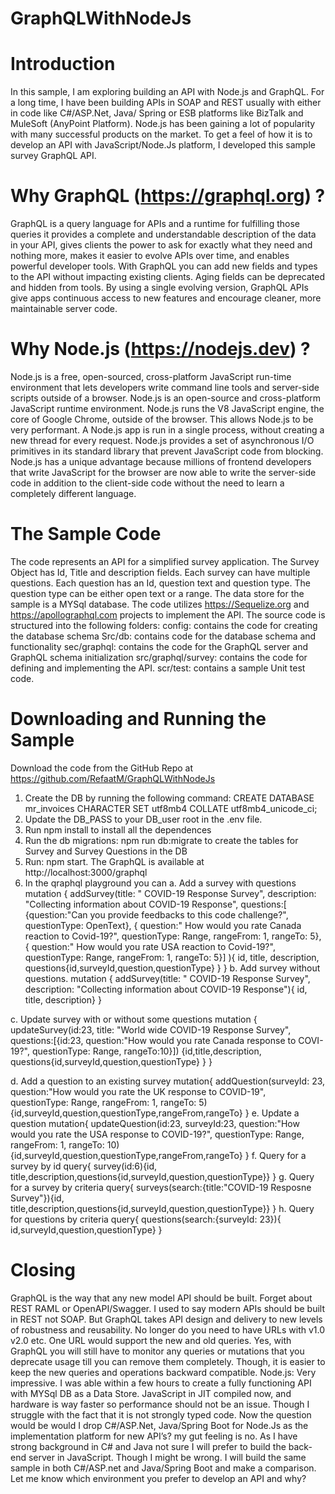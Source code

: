 # GraphQLWithNodeJs
# Introduction 
In this sample, I am exploring building an API with Node.js and GraphQL. For a long time, I have been building APIs in SOAP and REST usually with either in code like C#/ASP.Net, Java/ Spring or ESB platforms like BizTalk and MuleSoft (AnyPoint Platform).  Node.js has been gaining a lot of popularity with many successful products on the market. To get a feel of how it is to develop an API with JavaScript/Node.Js platform, I developed this sample survey GraphQL API. 
# Why GraphQL (https://graphql.org) ?
GraphQL is a query language for APIs and a runtime for fulfilling those queries it provides a complete and understandable description of the data in your API, gives clients the power to ask for exactly what they need and nothing more, makes it easier to evolve APIs over time, and enables powerful developer tools.  With GraphQL you can add new fields and types to the API without impacting existing clients. Aging fields can be deprecated and hidden from tools. By using a single evolving version, GraphQL APIs give apps continuous access to new features and encourage cleaner, more maintainable server code. 

# Why Node.js (https://nodejs.dev) ?
Node.js is a free, open-sourced, cross-platform JavaScript run-time environment that lets developers write command line tools and server-side scripts outside of a browser. Node.js is an open-source and cross-platform JavaScript runtime environment.  Node.js runs the V8 JavaScript engine, the core of Google Chrome, outside of the browser. This allows Node.js to be very performant. A Node.js app is run in a single process, without creating a new thread for every request. Node.js provides a set of asynchronous I/O primitives in its standard library that prevent JavaScript code from blocking.
Node.js has a unique advantage because millions of frontend developers that write JavaScript for the browser are now able to write the server-side code in addition to the client-side code without the need to learn a completely different language.

# The Sample Code
The code represents an API for a simplified survey application. The Survey Object has Id, Title and description fields. Each survey can have multiple questions. Each question has an Id, question text and question type. The question type can be either open text or a range. The data store for the sample is a MYSql database.  The code utilizes https://Sequelize.org and https://apollographql.com projects to implement the API. The source code is structured into the following folders:
config: contains the code for creating the database schema
Src/db: contains code for the database schema and functionality
sec/graphql: contains the code for the GraphQL server and GraphQL schema initialization
src/graphql/survey: contains the code for defining and implementing the API. 
scr/test: contains a sample Unit test code. 

# Downloading and Running the Sample 
Download the code from the GitHub Repo at https://github.com/RefaatM/GraphQLWithNodeJs 
1.	Create the DB by running the following command:
CREATE DATABASE  mr_invoices  CHARACTER SET  utf8mb4 COLLATE  utf8mb4_unicode_ci;
2.	Update the DB_PASS to your DB_user root in the .env file. 
3.	Run npm install to install all the dependences 
4.	Run the db migrations: npm run db:migrate to create the tables for Survey and Survey Questions in the DB
5.	Run: npm start. The GraphQL is available at http://localhost:3000/graphql
6.	In the qraphql playground you can 
a.	Add a survey with questions
mutation {
  addSurvey(title: " COVID-19 Response Survey", 
  description: "Collecting information about COVID-19 Response", 
  questions:[ 
    {question:"Can you provide feedbacks to this code challenge?", questionType: OpenText},
    { question:" How would you rate Canada reaction to Covid-19?", questionType: Range, rangeFrom: 1, rangeTo: 5},
  { question:" How would you rate USA reaction to Covid-19?", questionType: Range, rangeFrom: 1, rangeTo: 5}]
  ){ id, title, description, questions{id,surveyId,question,questionType} }
}
b.	Add survey without questions. 
mutation {
addSurvey(title: " COVID-19 Response Survey", 
description: "Collecting information about COVID-19 Response"){ id, title, description}
}

c.	Update survey with or without some questions 
mutation {
  updateSurvey(id:23, title: "World wide COVID-19 Response Survey", 
    questions:[{id:23, question:"How would you rate Canada response to COVI-19?", questionType: Range, rangeTo:10}])
{id,title,description, questions{id,surveyId,question,questionType}  }
}

d.	Add a question to an existing survey 
mutation{
  addQuestion(surveyId: 23, question:"How would you rate the UK response to COVID-19", questionType: Range, rangeFrom: 1, rangeTo: 5)
     {id,surveyId,question,questionType,rangeFrom,rangeTo}
}
e.	Update a question 
mutation{
  updateQuestion(id:23, surveyId:23, question:"How would you rate the USA response to COVID-19?", questionType: Range, rangeFrom: 1, rangeTo: 10)
     {id,surveyId,question,questionType,rangeFrom,rangeTo}
}
f.	Query for a survey by id
query{
survey(id:6){id, title,description,questions{id,surveyId,question,questionType}}
}
g.	Query for a survey by criteria
query{
surveys(search:{title:"COVID-19 Resposne Survey"}){id, title,description,questions{id,surveyId,question,questionType}}
}
h.	Query for questions by criteria
query{
 questions(search:{surveyId: 23}){ id,surveyId,question,questionType}
}
# Closing 
GraphQL is the way that any new model API should be built. Forget about REST RAML or OpenAPI/Swagger.  I used to say modern APIs should be built in REST not SOAP. But GraphQL takes API design and delivery to new levels of robustness and reusability. No longer do you need to have URLs with v1.0 v2.0 etc. One URL would support the new and old queries. Yes, with GraphQL you will still have to monitor any queries or mutations that you deprecate usage till you can remove them completely. Though, it is easier to keep the new queries and operations backward compatible. 
Node.js: Very impressive. I was able within a few hours to create a fully functioning API with MYSql DB as a Data Store. JavaScript in JIT compiled now, and hardware is way faster so performance should not be an issue. Though I struggle with the fact that it is not strongly typed code. 
Now the question would be would I drop C#/ASP.Net, Java/Spring Boot for Node.Js as the implementation platform for new API’s? my gut feeling is no. As I have strong background in C# and Java not sure I will prefer to build the back-end server in JavaScript. Though I might be wrong. I will build the same sample in both C#/ASP.net and Java/Spring Boot and make a comparison. 
Let me know which environment you prefer to develop an API and why?
